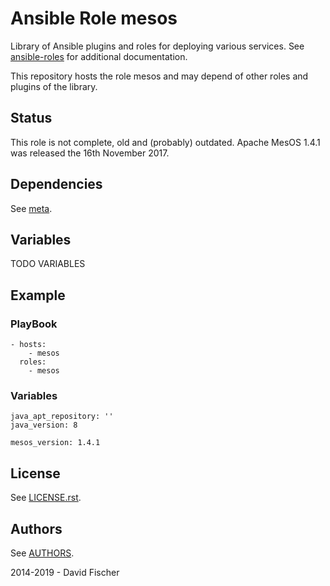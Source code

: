# Ansible Role mesos

Library of Ansible plugins and roles for deploying various services.
See [ansible-roles](https://github.com/davidfischer-ch/ansible-roles) for additional documentation.

This repository hosts the role mesos and may depend of other roles and plugins of the library.

## Status

This role is not complete, old and (probably) outdated.
Apache MesOS 1.4.1 was released the 16th November 2017.

## Dependencies

See [meta](meta/main.yml).

## Variables

TODO VARIABLES

## Example

### PlayBook

```
- hosts:
    - mesos
  roles:
    - mesos
```

### Variables

```
java_apt_repository: ''
java_version: 8

mesos_version: 1.4.1
```

## License

See [LICENSE.rst](LICENSE.rst).

## Authors

See [AUTHORS](AUTHORS).

2014-2019 - David Fischer

